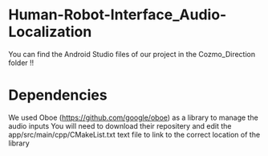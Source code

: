 # Human-Robot-Interface_Audio-Localization

You can find the Android Studio files of our project in the Cozmo_Direction folder !!

# Dependencies

We used Oboe (https://github.com/google/oboe) as a library to manage the audio inputs
You will need to download their repositery and edit the app/src/main/cpp/CMakeList.txt text file to link to the correct location of the library

